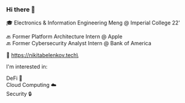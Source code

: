 ### Hi there 👋

🎓 Electronics & Information Engineering Meng @ Imperial College 22'

🔙 Former Platform Architecture Intern @ Apple\
🔙 Former Cybersecurity Analyst Intern @ Bank of America

🔗 https://nikitabelenkov.tech\

I'm interested in:

DeFi 🚀\
Cloud Computing ☁️\
Security 🔒


